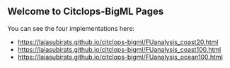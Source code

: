 ## Welcome to Citclops-BigML Pages

You can see the four implementations here:

* https://laiasubirats.github.io/citclops-bigml/FUanalysis_coast20.html
* https://laiasubirats.github.io/citclops-bigml/FUanalysis_coast100.html
* https://laiasubirats.github.io/citclops-bigml/FUanalysis_ocean100.html
